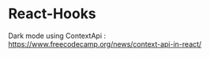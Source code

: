 # React-Hooks

Dark mode using ContextApi : https://www.freecodecamp.org/news/context-api-in-react/
